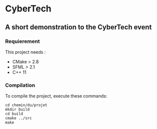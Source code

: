 # CyberTech
## A short demonstration to the CyberTech event 

### Requierement
This project needs :
- CMake > 2.8
- SFML > 2.1
- C++ 11

### Compilation
To compile the project, execute these commands:

    cd chemin/du/projet
    mkdir build
    cd build
    cmake ../src
    make
